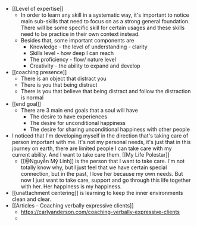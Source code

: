 - [[Level of expertise]]
    - In order to learn any skill in a systematic way, it's important to notice main sub-skills that need to focus on as a strong general foundation. There will be some specific skill for certain usages and these skills need to be practice in their own context instead.
    - Besides that, some important components are
        - Knowledge - the level of understanding - clarity
        - Skills level - how deep I can reach 
        - The proficiency - flow/ nature level
        - Creativity - the ability to expand and develop
- [[coaching presence]]
    - There is an object that distract you
    - There is you that being distract
    - There is you that believe that being distract and follow the distraction is normal
- [[end goal]]
    - There are 3 main end goals that a soul will have
        - The desire to have experiences
        - The desire for unconditional happiness
        - The desire for sharing unconditional happiness with other people
- I noticed that I'm developing myself in the direction that's taking care of person important with me. It's not my personal needs, it's just that in this journey on earth, there are limited people I can take care with my current ability. And I want to take care them. [[My Life Polestar]]
    - [[@Nguyễn Mỹ Linh]] is the person that I want to take care. I'm not totally know why, but I just feel that we have certain special connection, but in the past, I love her because my own needs. But now I just want to take care, support and go through this life together with her. Her happiness is my happiness.
- [[unattachment centering]] is learning to keep the inner environments clean and clear.
- [[Articles - Coaching verbally expressive clients]]
    - https://carlyanderson.com/coaching-verbally-expressive-clients
    - 

